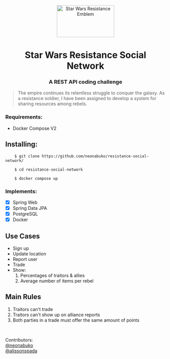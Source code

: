 <div align="center">
  <img src="https://github.com/neonabuko/resistance-social-network/assets/83613676/df0eaabc-10f3-4b5e-a09b-db7896bce003" alt="Star Wars Resistance Emblem" width="180" height="100">
  <h1>Star Wars Resistance Social Network</h1>
  <h3>A REST API coding challenge</h3>
</div>

> The empire continues its relentless struggle to conquer the galaxy. As a resistance soldier, I have been assigned to
> develop a system for sharing resources among rebels.

### Requirements:
- Docker Compose V2

## Installing:
```shell
    $ git clone https://github.com/neonabuko/resistance-social-network/
    
    $ cd resistance-social-network
    
    $ docker compose up
```
### Implements:
- [x] Spring Web
- [x] Spring Data JPA
- [x] PostgreSQL
- [x] Docker 

## Use Cases
- Sign up
- Update location
- Report user
- Trade
- Show:
    1. Percentages of traitors & allies
    2. Average number of items per rebel

## Main Rules
1. Traitors can't trade
2. Traitors can't show up on alliance reports
3. Both parties in a trade must offer the same amount of points

<div align="left">
    <footer>
        <br>
        <p>Contributors:
            <br>
            <a href="https://github.com/neonabuko/">@neonabuko</a>
            <br>
            <a href=https://github.com/alissonspada>@alissonspada</a>
        </p>
    </footer>
</div>

